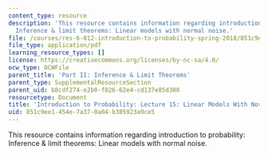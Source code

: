 ```yaml
---
content_type: resource
description: 'This resource contains information regarding introduction to probability:
  Inference & limit theorems: Linear models with normal noise.'
file: /courses/res-6-012-introduction-to-probability-spring-2018/851c9ee1454e7a370a04b385923a9ce5_MITRES_6_012S18_L15AS.pdf
file_type: application/pdf
learning_resource_types: []
license: https://creativecommons.org/licenses/by-nc-sa/4.0/
ocw_type: OCWFile
parent_title: 'Part II: Inference & Limit Theorems'
parent_type: SupplementalResourceSection
parent_uid: b8cdf274-e2b0-f826-62e4-cd137e85d308
resourcetype: Document
title: 'Introduction to Probability: Lecture 15: Linear Models With Normal Noise'
uid: 851c9ee1-454e-7a37-0a04-b385923a9ce5
---
```

This resource contains information regarding introduction to probability: Inference & limit theorems: Linear models with normal noise.